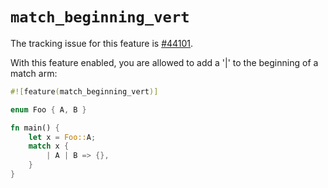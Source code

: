 # `match_beginning_vert`

The tracking issue for this feature is [#44101].

With this feature enabled, you are allowed to add a '|' to the beginning of a
match arm:

```rust
#![feature(match_beginning_vert)]

enum Foo { A, B }

fn main() {
    let x = Foo::A;
    match x {
        | A | B => {},
    }
}
```

[#44101]: https://github.com/rust-lang/rust/issues/44101